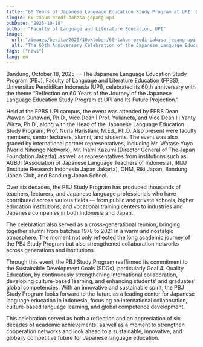 ```yaml
---
title: "60 Years of Japanese Language Education Study Program at UPI: Six Decades of Dedication to Education and Global Collaboration"
slugId: 60-tahun-prodi-bahasa-jepang-upi
pubDate: "2025-10-18"
author: "Faculty of Language and Literature Education, UPI"
image:
  url: "/images/berita/2025/10oktober/60-tahun-prodi-bahasa-jepang-upi.webp"
  alt: "The 60th Anniversary Celebration of the Japanese Language Education Study Program at FPBS UPI, Bandung"
tags: ["news"]
lang: en
---
```


Bandung, October 18, 2025 — The Japanese Language Education Study Program (PBJ), Faculty of Language and Literature Education (FPBS), Universitas Pendidikan Indonesia (UPI), celebrated its 60th anniversary with the theme “Reflection on 60 Years of the Journey of the Japanese Language Education Study Program at UPI and Its Future Projection.”

Held at the FPBS UPI campus, the event was attended by FPBS Dean Wawan Gunawan, Ph.D., Vice Dean I Prof. Yulianeta, and Vice Dean III Yanty Wirza, Ph.D., along with the Head of the Japanese Language Education Study Program, Prof. Nuria Haristiani, M.Ed., Ph.D. Also present were faculty members, senior lecturers, alumni, and students. The event was also graced by international partner representatives, including Mr. Watase Yuya (World Nihongo Network), Mr. Inami Kazumi (Director General of The Japan Foundation Jakarta), as well as representatives from institutions such as AGBJI (Association of Japanese Language Teachers of Indonesia), IRIJJ (Institute Research Indonesia Japan Jakarta), OHM, Riki Japan, Bandung Japan Club, and Bandung Japan School.

Over six decades, the PBJ Study Program has produced thousands of teachers, lecturers, and Japanese language professionals who have contributed across various fields — from public and private schools, higher education institutions, and vocational training centers to industries and Japanese companies in both Indonesia and Japan.

The celebration also served as a cross-generational reunion, bringing together alumni from batches 1978 to 2021 in a warm and nostalgic atmosphere. The moment not only reflected the long academic journey of the PBJ Study Program but also strengthened collaboration networks across generations and institutions.

Through this event, the PBJ Study Program reaffirmed its commitment to the Sustainable Development Goals (SDGs), particularly Goal 4: Quality Education, by continuously strengthening international collaboration, developing culture-based learning, and enhancing students’ and graduates’ global competencies. With an innovative and sustainable spirit, the PBJ Study Program looks forward to the future as a leading center for Japanese language education in Indonesia, focusing on international collaboration, culture-based language learning, and global competence development.

This celebration served as both a reflection and an appreciation of six decades of academic achievements, as well as a moment to strengthen cooperation networks and look ahead to a sustainable, innovative, and globally competitive future for Japanese language education.
